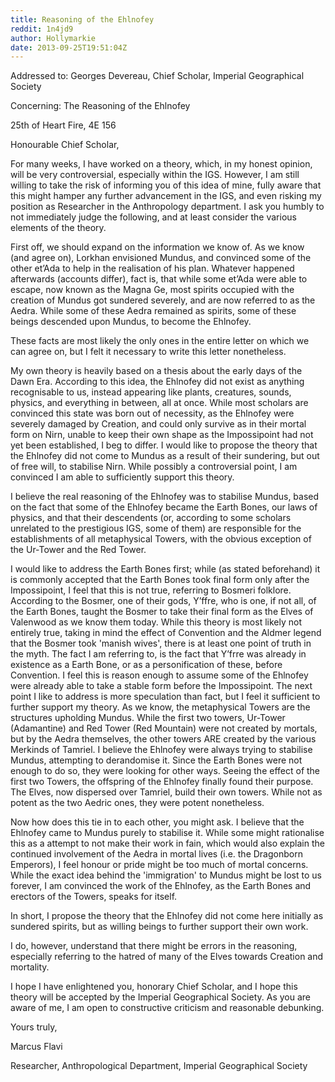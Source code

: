 ```yaml
---
title: Reasoning of the Ehlnofey
reddit: 1n4jd9
author: Hollymarkie
date: 2013-09-25T19:51:04Z
---
```


Addressed to: Georges Devereau, Chief Scholar, Imperial Geographical Society

Concerning: The Reasoning of the Ehlnofey

25th of Heart Fire, 4E 156

Honourable Chief Scholar,

For many weeks, I have worked on a theory, which, in my honest opinion, will be
very controversial, especially within the IGS. However, I am still willing to
take the risk of informing you of this idea of mine, fully aware that this might
hamper any further advancement in the IGS, and even risking my position as
Researcher in the Anthropology department. I ask you humbly to not immediately
judge the following, and at least consider the various elements of the theory.

First off, we should expand on the information we know of. As we know (and agree
on), Lorkhan envisioned Mundus, and convinced some of the other et’Ada to help
in the realisation of his plan. Whatever happened afterwards (accounts differ),
fact is, that while some et’Ada were able to escape, now known as the Magna Ge,
most spirits occupied with the creation of Mundus got sundered severely, and are
now referred to as the Aedra. While some of these Aedra remained as spirits,
some of these beings descended upon Mundus, to become the Ehlnofey.

These facts are most likely the only ones in the entire letter on which we can
agree on, but I felt it necessary to write this letter nonetheless.

My own theory is heavily based on a thesis about the early days of the Dawn Era.
According to this idea, the Ehlnofey did not exist as anything recognisable to
us, instead appearing like plants, creatures, sounds, physics, and everything in
between, all at once. While most scholars are convinced this state was born out
of necessity, as the Ehlnofey were severely damaged by Creation, and could only
survive as in their mortal form on Nirn, unable to keep their own shape as the
Impossipoint had not yet been established, I beg to differ. I would like to
propose the theory that the Ehlnofey did not come to Mundus as a result of their
sundering, but out of free will, to stabilise Nirn. While possibly a
controversial point, I am convinced I am able to sufficiently support this
theory.

I believe the real reasoning of the Ehlnofey was to stabilise Mundus, based on
the fact that some of the Ehlnofey became the Earth Bones, our laws of physics,
and that their descendents (or, according to some scholars unrelated to the
prestigious IGS, some of them) are responsible for the establishments of all
metaphysical Towers, with the obvious exception of the Ur-Tower and the Red
Tower.

I would like to address the Earth Bones first; while (as stated beforehand) it
is commonly accepted that the Earth Bones took final form only after the
Impossipoint, I feel that this is not true, referring to Bosmeri folklore.
According to the Bosmer, one of their gods, Y’ffre, who is one, if not all, of
the Earth Bones, taught the Bosmer to take their final form as the Elves of
Valenwood as we know them today. While this theory is most likely not entirely
true, taking in mind the effect of Convention and the Aldmer legend that the
Bosmer took 'manish wives', there is at least one point of truth in the myth.
The fact I am referring to, is the fact that Y’frre was already in existence as
a Earth Bone, or as a personification of these, before Convention. I feel this
is reason enough to assume some of the Ehlnofey were already able to take a
stable form before the Impossipoint. The next point I like to address is more
speculation than fact, but I feel it sufficient to further support my theory. As
we know, the metaphysical Towers are the structures upholding Mundus. While the
first two towers, Ur-Tower (Adamantine) and Red Tower (Red Mountain) were not
created by mortals, but by the Aedra themselves, the other towers ARE created by
the various Merkinds of Tamriel. I believe the Ehlnofey were always trying to
stabilise Mundus, attempting to derandomise it. Since the Earth Bones were not
enough to do so, they were looking for other ways. Seeing the effect of the
first two Towers, the offspring of the Ehlnofey finally found their purpose. The
Elves, now dispersed over Tamriel, build their own towers. While not as potent
as the two Aedric ones, they were potent nonetheless.

Now how does this tie in to each other, you might ask. I believe that the
Ehlnofey came to Mundus purely to stabilise it. While some might rationalise
this as a attempt to not make their work in fain, which would also explain the
continued involvement of the Aedra in mortal lives (i.e. the Dragonborn
Emperors), I feel honour or pride might be too much of mortal concerns. While
the exact idea behind the 'immigration' to Mundus might be lost to us forever, I
am convinced the work of the Ehlnofey, as the Earth Bones and erectors of the
Towers, speaks for itself.

In short, I propose the theory that the Ehlnofey did not come here initially as
sundered spirits, but as willing beings to further support their own work.

I do, however, understand that there might be errors in the reasoning, especially
referring to the hatred of many of the Elves towards Creation and mortality.

I hope I have enlightened you, honorary Chief Scholar, and I hope this theory
will be accepted by the Imperial Geographical Society. As you are aware of me, I
am open to constructive criticism and reasonable debunking.

Yours truly,

Marcus Flavi

Researcher, Anthropological Department, Imperial Geographical Society
